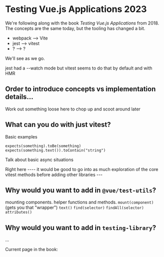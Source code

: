 # Testing Vue.js Applications 2023

We're following along with the book _Testing Vue.js Applications_ from 2018. The concepts are the same today, but the tooling has changed a bit.

-  webpack --> Vite
-  jest --> vitest
-  ? --> ?

We'll see as we go.

jest had a --watch mode but vitest seems to do that by default and with HMR

## Order to introduce concepts vs implementation details...

Work out something loose here to chop up and scoot around later

## What can you do with just vitest?

Basic examples

`expects(something).toBe(something)`
`expects(something.text()).toContain("string")`

Talk about basic async situations

Right here ---- it would be good to go into as much exploration of the core vitest methods before adding other libraries ---

## Why would you want to add in `@vue/test-utils`?

mounting components. helper functions and methods. `mount(component)` (gets you that "wrapper") `text()` `find(selector)` `findAll(selector)` `attributes()`

## Why would you want to add in `testing-library`?

...

Current page in the book:
